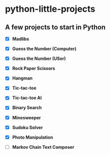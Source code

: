 # python-little-projects
## A few projects to start in Python

- [X] **Madlibs**

- [X] **Guess the Number (Computer)**

- [x] **Guess the Number (USer)**

- [x] **Rock Paper Scissors**

- [x] **Hangman**

- [x] **Tic-tac-toe**

- [x] **Tic-tac-toe AI**

- [x] **Binary Search**

- [x] **Minesweeper**

- [x] **Sudoku Solver**

- [x] **Photo Manipulation**

- [ ] **Markov Chain Text Composer**
